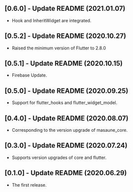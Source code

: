 ## [0.6.0] - Update README (2021.01.07)

* Hook and InheritWidget are integrated.

## [0.5.2] - Update README (2020.10.27)

* Raised the minimum version of Flutter to 2.8.0

## [0.5.1] - Update README (2020.10.15)

* Firebase Update.

## [0.5.0] - Update README (2020.09.25)

* Support for flutter_hooks and flutter_widget_model.

## [0.4.0] - Update README (2020.08.07)

* Corresponding to the version upgrade of masaune_core.

## [0.3.0] - Update README (2020.07.24)

* Supports version upgrades of core and flutter.

## [0.1.0] - Update README (2020.06.29)

* The first release.
